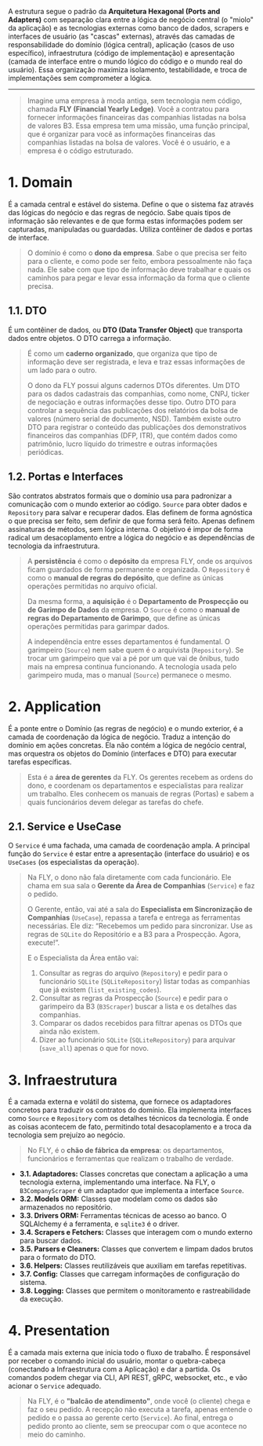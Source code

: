 A estrutura segue o padrão da **Arquitetura Hexagonal (Ports and Adapters)** com separação clara entre a lógica de negócio central (o "miolo" da aplicação) e as tecnologias externas como banco de dados, scrapers e interfaces de usuário (as "cascas" externas), através das camadas de responsabilidade do domínio (lógica central), aplicação (casos de uso específico), infraestrutura (código de implementação) e apresentação (camada de interface entre o mundo lógico do código e o mundo real do usuário). Essa organização maximiza isolamento, testabilidade, e troca de implementações sem comprometer a lógica.

---

> Imagine uma empresa à moda antiga, sem tecnologia nem código, chamada **FLY (Financial Yearly Ledge)**. Você a contratou para fornecer informações financeiras das companhias listadas na bolsa de valores B3. Essa empresa tem uma missão, uma função principal, que é organizar para você as informações financeiras das companhias listadas na bolsa de valores. Você é o usuário, e a empresa é o código estruturado.

# 1. Domain
É a camada central e estável do sistema. Define o que o sistema faz através das lógicas do negócio e das regras de negócio. Sabe quais tipos de informação são relevantes e de que forma estas informações podem ser capturadas, manipuladas ou guardadas. Utiliza contêiner de dados e portas de interface.

> O domínio é como o **dono da empresa**. Sabe o que precisa ser feito para o cliente, e como pode ser feito, embora pessoalmente não faça nada. Ele sabe com que tipo de informação deve trabalhar e quais os caminhos para pegar e levar essa informação da forma que o cliente precisa.

## 1.1. DTO
É um contêiner de dados, ou **DTO (Data Transfer Object)** que transporta dados entre objetos. O DTO carrega a informação.

> É como um **caderno organizado**, que organiza que tipo de informação deve ser registrada, e leva e traz essas informações de um lado para o outro.
>
> O dono da FLY possui alguns cadernos DTOs diferentes. Um DTO para os dados cadastrais das companhias, como nome, CNPJ, ticker de negociação e outras informações desse tipo. Outro DTO para controlar a sequência das publicações dos relatórios da bolsa de valores (número serial de documento, NSD). Também existe outro DTO para registrar o conteúdo das publicações dos demonstrativos financeiros das companhias (DFP, ITR), que contém dados como patrimônio, lucro líquido do trimestre e outras informações periódicas.

## 1.2. Portas e Interfaces
São contratos abstratos formais que o domínio usa para padronizar a comunicação com o mundo exterior ao código. `Source` para obter dados e `Repository` para salvar e recuperar dados. Elas definem de forma agnóstica o que precisa ser feito, sem definir de que forma será feito. Apenas definem assinaturas de métodos, sem lógica interna. O objetivo é impor de forma radical um desacoplamento entre a lógica do negócio e as dependências de tecnologia da infraestrutura.

> A **persistência** é como o **depósito** da empresa FLY, onde os arquivos ficam guardados de forma permanente e organizada. O `Repository` é como o **manual de regras do depósito**, que define as únicas operações permitidas no arquivo oficial.
>
> Da mesma forma, a **aquisição** é o **Departamento de Prospecção ou de Garimpo de Dados** da empresa. O `Source` é como o **manual de regras do Departamento de Garimpo**, que define as únicas operações permitidas para garimpar dados.
>
> A independência entre esses departamentos é fundamental. O garimpeiro (`Source`) nem sabe quem é o arquivista (`Repository`). Se trocar um garimpeiro que vai a pé por um que vai de ônibus, tudo mais na empresa continua funcionando. A tecnologia usada pelo garimpeiro muda, mas o manual (`Source`) permanece o mesmo.

# 2. Application
É a ponte entre o Domínio (as regras de negócio) e o mundo exterior, é a camada de coordenação da lógica de negócio. Traduz a intenção do domínio em ações concretas. Ela não contém a lógica de negócio central, mas orquestra os objetos do Domínio (interfaces e DTO) para executar tarefas específicas.

> Esta é a **área de gerentes** da FLY. Os gerentes recebem as ordens do dono, e coordenam os departamentos e especialistas para realizar um trabalho. Eles conhecem os manuais de regras (Portas) e sabem a quais funcionários devem delegar as tarefas do chefe.

## 2.1. Service e UseCase
O `Service` é uma fachada, uma camada de coordenação ampla. A principal função do `Service` é estar entre a apresentação (interface do usuário) e os `UseCases` (os especialistas da operação).

> Na FLY, o dono não fala diretamente com cada funcionário. Ele chama em sua sala o **Gerente da Área de Companhias** (`Service`) e faz o pedido.
>
> O Gerente, então, vai até a sala do **Especialista em Sincronização de Companhias** (`UseCase`), repassa a tarefa e entrega as ferramentas necessárias. Ele diz: “Recebemos um pedido para sincronizar. Use as regras de `SQLite` do Repositório e a B3 para a Prospecção. Agora, execute!”.
>
> E o Especialista da Área então vai:
> 1. Consultar as regras do arquivo (`Repository`) e pedir para o funcionário `SQLite` (`SQLiteRepository`) listar todas as companhias que já existem (`list_existing_codes`).
> 2. Consultar as regras da Prospecção (`Source`) e pedir para o garimpeiro da B3 (`B3Scraper`) buscar a lista e os detalhes das companhias.
> 3. Comparar os dados recebidos para filtrar apenas os DTOs que ainda não existem.
> 4. Dizer ao funcionário `SQLite` (`SQLiteRepository`) para arquivar (`save_all`) apenas o que for novo.

# 3. Infraestrutura
É a camada externa e volátil do sistema, que fornece os adaptadores concretos para traduzir os contratos do domínio. Ela implementa interfaces como `Source` e `Repository` com os detalhes técnicos da tecnologia. É onde as coisas acontecem de fato, permitindo total desacoplamento e a troca da tecnologia sem prejuízo ao negócio.

> No FLY, é o **chão de fábrica da empresa**: os departamentos, funcionários e ferramentas que realizam o trabalho de verdade.

* **3.1. Adaptadores:** Classes concretas que conectam a aplicação a uma tecnologia externa, implementando uma interface. Na FLY, o `B3CompanyScraper` é um adaptador que implementa a interface `Source`.
* **3.2. Models ORM:** Classes que modelam como os dados são armazenados no repositório.
* **3.3. Drivers ORM:** Ferramentas técnicas de acesso ao banco. O SQLAlchemy é a ferramenta, e `sqlite3` é o driver.
* **3.4. Scrapers e Fetchers:** Classes que interagem com o mundo externo para buscar dados.
* **3.5. Parsers e Cleaners:** Classes que convertem e limpam dados brutos para o formato do DTO.
* **3.6. Helpers:** Classes reutilizáveis que auxiliam em tarefas repetitivas.
* **3.7. Config:** Classes que carregam informações de configuração do sistema.
* **3.8. Logging:** Classes que permitem o monitoramento e rastreabilidade da execução.

# 4. Presentation
É a camada mais externa que inicia todo o fluxo de trabalho. É responsável por receber o comando inicial do usuário, montar o quebra-cabeça (conectando a Infraestrutura com a Aplicação) e dar a partida. Os comandos podem chegar via CLI, API REST, gRPC, websocket, etc., e vão acionar o `Service` adequado.

> Na FLY, é o **"balcão de atendimento"**, onde você (o cliente) chega e faz o seu pedido. A recepção não executa a tarefa, apenas entende o pedido e o passa ao gerente certo (`Service`). Ao final, entrega o pedido pronto ao cliente, sem se preocupar com o que acontece no meio do caminho.